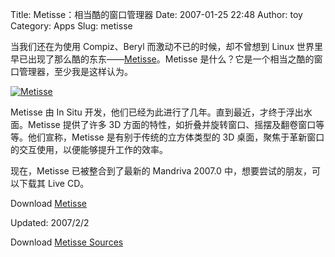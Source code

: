 Title: Metisse：相当酷的窗口管理器
Date: 2007-01-25 22:48
Author: toy
Category: Apps
Slug: metisse

当我们还在为使用 Compiz、Beryl 而激动不已的时候，却不曾想到 Linux
世界里早已出现了那么酷的东东——[Metisse](http://insitu.lri.fr/metisse/)。Metisse
是什么？它是一个相当之酷的窗口管理器，至少我是这样认为。

[![Metisse](http://i.linuxtoy.org/i/2007/01/metisse_s.png)](http://i.linuxtoy.org/i/2007/01/metisse.png)

Metisse 由 In Situ
开发，他们已经为此进行了几年。直到最近，才终于浮出水面。Metisse
提供了许多 3D
方面的特性，如折叠并旋转窗口、摇摆及翻卷窗口等等。他们宣称，Metisse
是有别于传统的立方体类型的 3D
桌面，聚焦于革新窗口的交互使用，以便能够提升工作的效率。

现在，Metisse 已被整合到了最新的 Mandriva 2007.0
中，想要尝试的朋友，可以下载其 Live CD。

Download [Metisse](http://www.mandriva.com/en/projects/metisse/download)

Updated: 2007/2/2

Download [Metisse Sources](http://insitu.lri.fr/metisse/download/)
